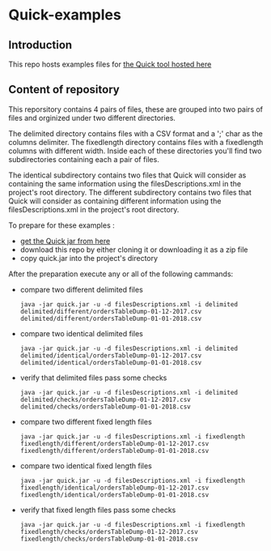 # Quick-examples
## Introduction
This repo hosts examples files for [the Quick tool hosted here](https://github.com/MouslihAbdelhakim/Quick)
## Content of repository
This reporsitory contains 4 pairs of files, these are grouped into two pairs of files and orginized under two different directories.

The delimited directory contains files with a CSV format and a ';' char as the columns delimiter. The fixedlength directory contains files with a fixedlength columns with different width. Inside each of these directories you'll find two subdirectories containing each a pair of files.

The identical subdirectory contains two files that Quick will consider as containing the same information using the filesDescriptions.xml in the project's root directory. The different subdirectory contains two files that Quick will consider as containing different information using the filesDescriptions.xml in the project's root directory.

To prepare for these examples :
  * [get the Quick jar from here](https://github.com/MouslihAbdelhakim/Quick/releases)
  * download this repo by either cloning it or downloading it as a zip file
  * copy quick.jar into the project's directory

After the preparation execute any or all of the following cammands: 

  * compare two different delimited files
    
    `java -jar quick.jar -u -d filesDescriptions.xml -i delimited delimited/different/ordersTableDump-01-12-2017.csv delimited/different/ordersTableDump-01-01-2018.csv`

  * compare two identical delimited files
    
    `java -jar quick.jar -u -d filesDescriptions.xml -i delimited delimited/identical/ordersTableDump-01-12-2017.csv delimited/identical/ordersTableDump-01-01-2018.csv`

  * verify that delimited files pass some checks
    
    `java -jar quick.jar -u -d filesDescriptions.xml -i delimited delimited/checks/ordersTableDump-01-12-2017.csv delimited/checks/ordersTableDump-01-01-2018.csv`

 * compare two different fixed length files
    
    `java -jar quick.jar -u -d filesDescriptions.xml -i fixedlength fixedlength/different/ordersTableDump-01-12-2017.csv fixedlength/different/ordersTableDump-01-01-2018.csv`

* compare two identical fixed length files
    
    `java -jar quick.jar -u -d filesDescriptions.xml -i fixedlength fixedlength/identical/ordersTableDump-01-12-2017.csv fixedlength/identical/ordersTableDump-01-01-2018.csv`

* verify that fixed length files pass some checks
    
  `java -jar quick.jar -u -d filesDescriptions.xml -i fixedlength fixedlength/checks/ordersTableDump-01-12-2017.csv fixedlength/checks/ordersTableDump-01-01-2018.csv`
